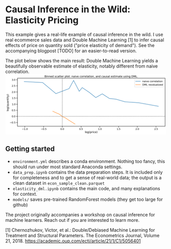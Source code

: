 # Causal Inference in the Wild: Elasticity Pricing
This example gives a real-life example of causal inference in the wild. I use real ecommerce sales data and Double Machine Learning [1] to infer causal effects of price on quantity sold ("price elasticity of demand"). See the accompanying blogpost [TODO] for an easier-to-read version.

The plot below shows the main result: Double Machine Learning yields a beautifully observable estimate of elasticity, notably different from naive correlation.
![A binned scatterplot showing DML in action](img/elast_dml_result.png)

## Getting started
- `environment.yml` describes a conda environment. Nothing too fancy, this should run under most standard Anaconda settings.
- `data_prep.ipynb` contains the data preparation steps. It is included only for completeness and to get a sense of real-world data; the output is a clean dataset in `econ_sample_clean.parquet`
- `elasticity_dml.ipynb` contains the main code, and many explanations for context.
- `models/` saves pre-trained RandomForest models (they get too large for github)

The project originally accompanies a workshop on causal inference for machine learners. Reach out if you are interested to learn more.

[1] Chernozhukov, Victor, et al.: Double/Debiased Machine Learning for Treatment and Structural Parameters. The Econometrics Journal, Volume 21, 2018. https://academic.oup.com/ectj/article/21/1/C1/5056401
